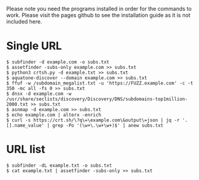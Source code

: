Please note you need the programs installed in order for the commands to work. Please visit the pages github to see the installation guide as it is not included here. 

# Single URL
``` 
$ subfinder -d example.com -o subs.txt
$ assetfinder -subs-only example.com >> subs.txt
$ python3 crtsh.py -d example.txt >> subs.txt
$ aquatone-discover --domain example.com >> subs.txt
$ ffuf -w /subdomain_megalist.txt -u 'https://FUZZ.example.com' -c -t 350 -mc all -fs 0 >> subs.txt
$ dnsx -d example.com -w /usr/share/seclists/discovery/Discovery/DNS/subdomains-top1million-2000.txt >> subs.txt
$ asnmap -d example.com >> subs.txt
$ echo example.com | alterx -enrich
$ curl -s https://crt.sh/\?q\=\example.com\&output\=json | jq -r '.[].name_value' | grep -Po '(\w+\.\w+\w+)$' | anew subs.txt
```

# URL list
```
$ subfinder -dL example.txt -o subs.txt
$ cat example.txt | assetfinder -subs-only >> subs.txt
